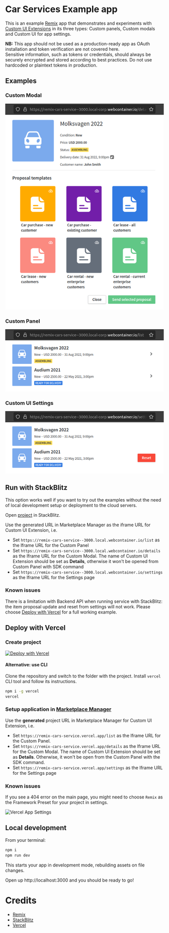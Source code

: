 # Car Services Example app

This is an example [Remix](https://remix.run) app that demonstrates and experiments with [Custom UI Extensions](https://pipedrive.readme.io/docs/custom-ui-extensions) in its three types: Custom panels, Custom modals and Custom UI for app settings.

**NB:** This app should not be used as a production-ready app as OAuth installation and token verification are not covered here.\
Sensitive information, such as tokens or credentials, should always be securely encrypted and stored according to best practices. Do not use hardcoded or plaintext tokens in production.

## Examples

### Custom Modal

![Custom Modal](public/demo/details.png)

### Custom Panel

![Custom Panel](public/demo/list.png)

### Custom UI Settings

![Custom UI Settings](public/demo/settings.png)

## Run with StackBlitz

This option works well if you want to try out the examples without the need of local development setup or deployment to the cloud servers.

Open [project](https://stackblitz.com/edit/remix-cars-service) in StackBlitz.

Use the generated URL in Marketplace Manager as the iframe URL for Custom UI Extension, i.e. 
- Set `https://remix-cars-service--3000.local.webcontainer.io/list` as the Iframe URL for the Custom Panel
- Set `https://remix-cars-service--3000.local.webcontainer.io/details` as the Iframe URL for the Custom Modal. The name of Custom UI Extension should be set as **Details**, otherwise it won't be opened from Custom Panel with SDK command
- Set `https://remix-cars-service--3000.local.webcontainer.io/settings` as the Iframe URL for the Settings page

### Known issues

There is a limitation with Backend API when running service with StackBlitz: the item proposal update and reset from settings will not work. Please choose [Deploy with Vercel](#deploy-with-vercel) for a full working example. 

## Deploy with Vercel<a id="deploy-with-vercel"></a>

### Create project

[![Deploy with Vercel](https://vercel.com/button)](https://vercel.com/new/clone?repository-url=https%3A%2F%2Fgithub.com%2Fpipedrive%2Fexample-apps%2Ftree%2Fmaster%2Fapps%2Fremix-cars-service)

#### Alternative: use CLI

Clone the repository and switch to the folder with the project. Install `vercel` CLI tool and follow its instructions. 

```sh
npm i -g vercel
vercel
```

### Setup application in [Marketplace Manager](https://pipedrive.readme.io/docs/marketplace-manager)

Use the **generated** project URL in Marketplace Manager for Custom UI Extension, i.e.
- Set `https://remix-cars-service.vercel.app/list` as the Iframe URL for the Custom Panel.
- Set `https://remix-cars-service.vercel.app/details` as the Iframe URL for the Custom Modal. The name of Custom UI Extension should be set as **Details**. Otherwise, it won't be open from the Custom Panel with the SDK command.
- Set `https://remix-cars-service.vercel.app/settings` as the Iframe URL for the Settings page

### Known issues

If you see a 404 error on the main page, you might need to choose `Remix` as the Framework Preset for your project in settings.

![Vercel App Settings](public/demo/vercel-framework-preset.png)

## Local development

From your terminal:

```sh
npm i
npm run dev
```

This starts your app in development mode, rebuilding assets on file changes.

Open up http://localhost:3000 and you should be ready to go!

# Credits

- [Remix](https://remix.run/)
- [StackBlitz](https://stackblitz.com/)
- [Vercel](https://vercel.com/)
